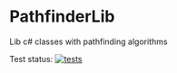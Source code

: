 # PathfinderLib
Lib c# classes with pathfinding algorithms

Test status: [![tests](https://github.com/Adinetti/PathfinderLib/actions/workflows/dotNetCoreTests.yml/badge.svg)](https://github.com/Adinetti/PathfinderLib/actions/workflows/dotNetCoreTests.yml)
